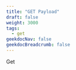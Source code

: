 ```yaml
---
title: "GET Payload"
draft: false
weight: 3000
tags:
  - get
geekdocNav: false
geekdocBreadcrumb: false
---
```


Get